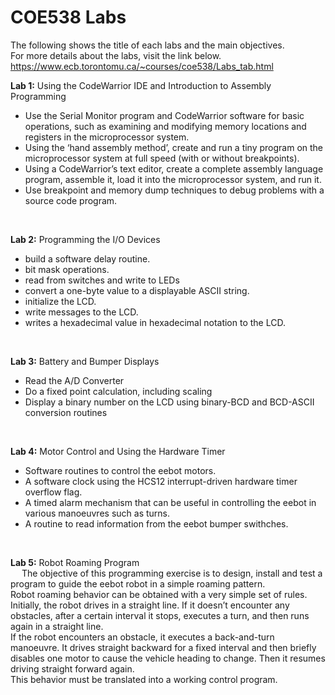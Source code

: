 # COE538 Labs
The following shows the title of each labs and the main objectives. \
For more details about the labs, visit the link below. \
https://www.ecb.torontomu.ca/~courses/coe538/Labs_tab.html

**Lab 1:** Using the CodeWarrior IDE and Introduction to Assembly Programming
  *  Use the Serial Monitor program and CodeWarrior software for basic operations, such as examining and modifying memory locations and registers in the microprocessor system.
  * Using the ‘hand assembly method’, create and run a tiny program on the microprocessor system at full speed (with or without breakpoints).
  * Using a CodeWarrior’s text editor, create a complete assembly language program, assemble it, load it into
the microprocessor system, and run it.
  * Use breakpoint and memory dump techniques to debug problems with a source code program.
 
<br />

**Lab 2:** Programming the I/O Devices
 * build a software delay routine.
 * bit mask operations.
 * read from switches and write to LEDs
 * convert a one-byte value to a displayable ASCII string.
 * initialize the LCD.
 * write messages to the LCD.
 * writes a hexadecimal value in hexadecimal notation to the LCD.

<br />

**Lab 3:** Battery and Bumper Displays
 * Read the A/D Converter
 * Do a fixed point calculation, including scaling
 * Display a binary number on the LCD using binary-BCD and BCD-ASCII conversion routines

<br />

**Lab 4:** Motor Control and Using the Hardware Timer
 * Software routines to control the eebot motors.
 * A software clock using the HCS12 interrupt-driven hardware timer overflow flag.
 * A timed alarm mechanism that can be useful in controlling the eebot in various manoeuvres such as turns.
 * A routine to read information from the eebot bumper swithches.

<br />

**Lab 5:** Robot Roaming Program \
&emsp; The objective of this programming exercise is to design, install and test a program to guide the eebot robot in a
simple roaming pattern. \
Robot roaming behavior can be obtained with a very simple set of rules. Initially, the robot drives in a straight
line. If it doesn’t encounter any obstacles, after a certain interval it stops, executes a turn, and then runs again in
a straight line. \
If the robot encounters an obstacle, it executes a back-and-turn manoeuvre. It drives straight backward for a
fixed interval and then briefly disables one motor to cause the vehicle heading to change. Then it resumes driving
straight forward again. \
This behavior must be translated into a working control program.
